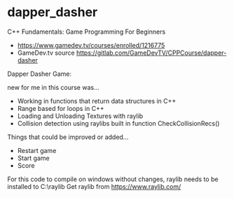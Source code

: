 # dapper_dasher
 
C++ Fundamentals: Game Programming For Beginners
 * https://www.gamedev.tv/courses/enrolled/1216775
 * GameDev.tv source https://gitlab.com/GameDevTV/CPPCourse/dapper-dasher


Dapper Dasher Game:

new for me in this course was...
 *  Working in functions that return data structures in C++
 *  Range based for loops in C++
 *  Loading and Unloading Textures with raylib
 *  Collision detection using raylibs built in function CheckCollisionRecs()


Things that could be improved or added...
 *  Restart game
 *  Start game
 *  Score

For this code to compile on windows without changes, raylib needs to be installed to C:\raylib
Get raylib from https://www.raylib.com/